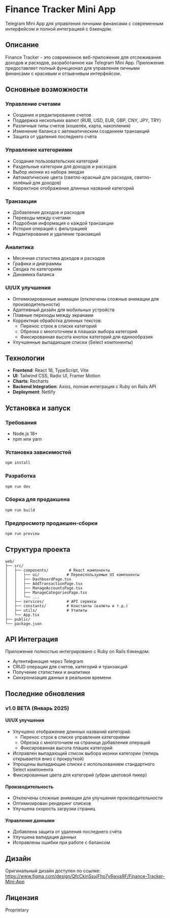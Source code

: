 # Finance Tracker Mini App

Telegram Mini App для управления личными финансами с современным интерфейсом и полной интеграцией с бэкендом.

## Описание

Finance Tracker - это современное веб-приложение для отслеживания доходов и расходов, разработанное как Telegram Mini App. Приложение предоставляет полный функционал для управления личными финансами с красивым и отзывчивым интерфейсом.

## Основные возможности

### Управление счетами
- Создание и редактирование счетов
- Поддержка нескольких валют (RUB, USD, EUR, GBP, CNY, JPY, TRY)
- Различные типы счетов (кошелёк, карта, накопления)
- Изменение баланса с автоматическим созданием транзакций
- Защита от удаления последнего счёта

### Управление категориями
- Создание пользовательских категорий
- Раздельные категории для доходов и расходов
- Выбор иконки из набора эмодзи
- Автоматические цвета (светло-красный для расходов, светло-зелёный для доходов)
- Корректное отображение длинных названий категорий

### Транзакции
- Добавление доходов и расходов
- Переводы между счетами
- Подробная информация о каждой транзакции
- История операций с фильтрацией
- Редактирование и удаление транзакций

### Аналитика
- Месячная статистика доходов и расходов
- Графики и диаграммы
- Сводка по категориям
- Динамика баланса

### UI/UX улучшения
- Оптимизированные анимации (отключены сложные анимации для производительности)
- Адаптивный дизайн для мобильных устройств
- Плавные переходы между экранами
- Корректная обработка длинных текстов:
  - Перенос строк в списке категорий
  - Обрезка с многоточием в плашках выбора категорий
  - Фиксированная высота кнопок категорий для единообразия
- Улучшенные выпадающие списки (Select компоненты)

## Технологии

- **Frontend**: React 18, TypeScript, Vite
- **UI**: Tailwind CSS, Radix UI, Framer Motion
- **Charts**: Recharts
- **Backend Integration**: Axios, полная интеграция с Ruby on Rails API
- **Deployment**: Netlify

## Установка и запуск

### Требования
- Node.js 18+
- npm или yarn

### Установка зависимостей
```bash
npm install
```

### Разработка
```bash
npm run dev
```

### Сборка для продакшена
```bash
npm run build
```

### Предпросмотр продакшен-сборки
```bash
npm run preview
```

## Структура проекта

```
web/
├── src/
│   ├── components/         # React компоненты
│   │   ├── ui/            # Переиспользуемые UI компоненты
│   │   ├── DashboardPage.tsx
│   │   ├── AddTransactionPage.tsx
│   │   ├── ManageAccountsPage.tsx
│   │   ├── ManageCategoriesPage.tsx
│   │   └── ...
│   ├── services/          # API сервисы
│   ├── constants/         # Константы (валюты и т.д.)
│   ├── utils/             # Утилиты
│   └── App.tsx
├── public/
└── package.json
```

## API Интеграция

Приложение полностью интегрировано с Ruby on Rails бэкендом:
- Аутентификация через Telegram
- CRUD операции для счетов, категорий и транзакций
- Получение статистики и аналитики
- Синхронизация данных в реальном времени

## Последние обновления

### v1.0 BETA (Январь 2025)

#### UI/UX улучшения
- Улучшено отображение длинных названий категорий:
  - Перенос строк в списке управления категориями
  - Обрезка с многоточием на странице добавления операций
  - Фиксированная высота плашек категорий
- Исправлен выпадающий список выбора иконки категории (теперь открывается вниз с прокруткой)
- Упрощены выпадающие списки с использованием стандартного Select компонента
- Фиксированные цвета для категорий (убран цветовой пикер)

#### Производительность
- Отключены сложные анимации для улучшения производительности
- Оптимизирован рендеринг списков
- Улучшена скорость загрузки страниц

#### Управление данными
- Добавлена защита от удаления последнего счёта
- Улучшена валидация данных
- Исправлены ошибки при работе с балансом

## Дизайн

Оригинальный дизайн доступен по ссылке: https://www.figma.com/design/QfcCkinSsujFho7y6wva9F/Finance-Tracker-Mini-App

## Лицензия

Proprietary